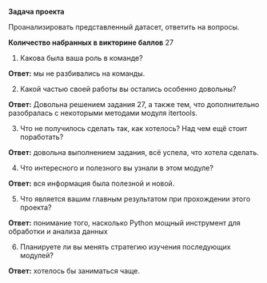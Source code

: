 **Задача проекта**

Проанализировать представленный датасет, ответить на вопросы.

**Количество набранных в викторине баллов**
27

1. Какова была ваша роль в команде?

**Ответ:** мы не разбивались на команды.

2. Какой частью своей работы вы остались особенно довольны?

**Ответ:** Довольна решением задания 27, а также тем, что дополнительно разобралась с некоторыми методами модуля itertools. 

3. Что не получилось сделать так, как хотелось? Над чем ещё стоит поработать?

**Ответ:** довольна выполнением задания, всё успела, что хотела сделать.

4. Что интересного и полезного вы узнали в этом модуле?

**Ответ:** вся информация была полезной и новой.

5. Что является вашим главным результатом при прохождении этого проекта?

**Ответ:** понимание того, насколько Python мощный инструмент для обработки и анализа данных

6. Планируете ли вы менять стратегию изучения последующих модулей?

**Ответ:** хотелось бы заниматься чаще.
